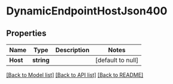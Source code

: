 # DynamicEndpointHostJson400

## Properties
Name | Type | Description | Notes
------------ | ------------- | ------------- | -------------
**Host** | **string** |  | [default to null]

[[Back to Model list]](../README.md#documentation-for-models) [[Back to API list]](../README.md#documentation-for-api-endpoints) [[Back to README]](../README.md)


